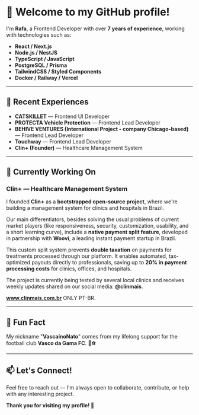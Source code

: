 # 👋 Welcome to my GitHub profile!

I'm **Rafa**, a Frontend Developer with over **7 years of experience**, working with technologies such as:

- **React / Next.js**
- **Node.js / NestJS**
- **TypeScript / JavaScript**
- **PostgreSQL / Prisma**
- **TailwindCSS / Styled Components**
- **Docker / Railway / Vercel**

---

## 🚀 Recent Experiences

- **CATSKILLET** — Frontend UI Developer  
- **PROTECTA Vehicle Protection** — Frontend Lead Developer  
- **BEHIVE VENTURES (International Project - company Chicago-based)** — Frontend Lead Developer  
- **Touchway** — Frontend Lead Developer  
- **Clin+ (Founder)** — Healthcare Management System  

---

## 🔭 Currently Working On

### **Clin+ — Healthcare Management System**

I founded **Clin+** as a **bootstrapped open-source project**, where we're building a management system for clinics and hospitals in Brazil.

Our main differentiators, besides solving the usual problems of current market players (like responsiveness, security, customization, usability, and a short learning curve), include a **native payment split feature**, developed in partnership with **Woovi**, a leading instant payment startup in Brazil.

This custom split system prevents **double taxation** on payments for treatments processed through our platform. It enables automated, tax-optimized payouts directly to professionals, saving up to **20% in payment processing costs** for clinics, offices, and hospitals.

The project is currently being tested by several local clinics and receives weekly updates shared on our social media: **@clinmais**.

**www.clinmais.com.br** ONLY PT-BR.

---

## 🎯 Fun Fact

My nickname "**VascaínoNato**" comes from my lifelong support for the football club **Vasco da Gama FC**. 💢⚽

---

## 📫 Let's Connect!

Feel free to reach out — I'm always open to collaborate, contribute, or help with any interesting project.

**Thank you for visiting my profile! 🚀**
